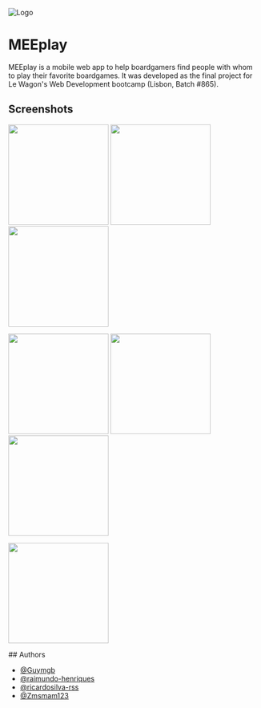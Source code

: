 
![Logo](https://res.cloudinary.com/dn5tbyplt/image/upload/v1655233825/logogithub_1_helpgg.png)


# MEEplay

MEEplay is a mobile web app to help boardgamers find people with whom to play their favorite boardgames. 
It was developed as the final project for Le Wagon's Web Development bootcamp (Lisbon, Batch #865).



## Screenshots

<p float="center">
<img src="https://res.cloudinary.com/dn5tbyplt/image/upload/v1655308132/Screenshot_20220615-161704_Chrome_d2mmkv.jpg" width="200">
<img src="https://res.cloudinary.com/dn5tbyplt/image/upload/v1655308133/Screenshot_20220615-161651_Chrome_bh4plt.jpg" width="200">
<img src="https://res.cloudinary.com/dn5tbyplt/image/upload/v1655308132/Screenshot_20220615-161730_Chrome_q8jlqf.jpg" width="200">
</p>
<p float="center">
<img src="https://res.cloudinary.com/dn5tbyplt/image/upload/v1655308133/Screenshot_20220615-161744_Chrome_opdpva.jpg" width="200">
<img src="https://res.cloudinary.com/dn5tbyplt/image/upload/v1655308133/Screenshot_20220615-161806_Chrome_zccjzo.jpg" width="200">
<img src="https://res.cloudinary.com/dn5tbyplt/image/upload/v1655308133/Screenshot_20220615-163957_Chrome_ctgh8k.jpg" width="200">
</p>
<p float="center">
<img src="https://res.cloudinary.com/dn5tbyplt/image/upload/v1655308132/Screenshot_20220615-161738_Chrome_yq7uo5.jpg" width="200">
</p>
## Authors

- [@Guymgb](https://github.com/Guymgb)
- [@raimundo-henriques](https://github.com/raimundo-henriques)
- [@ricardosilva-rss](https://github.com/ricardosilva-rss)
- [@Zmsmam123](https://github.com/Zmsmam123)


